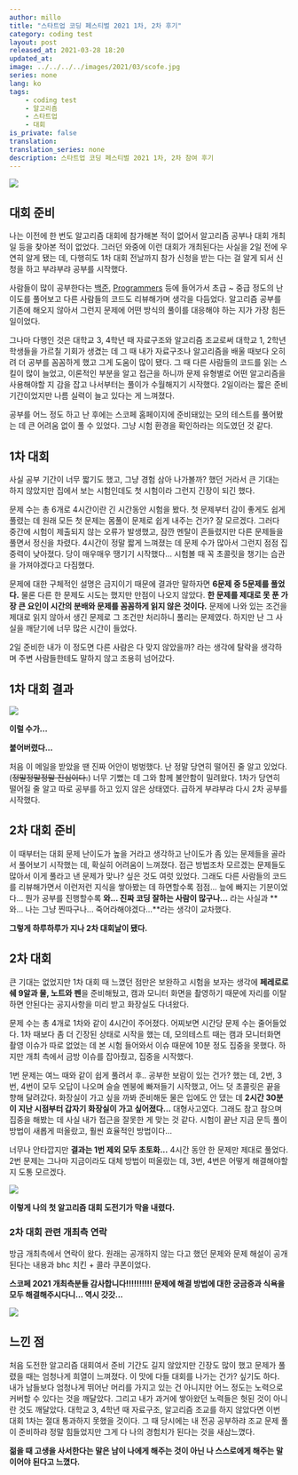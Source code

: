 ```yaml
---
author: millo
title: "스타트업 코딩 페스티벌 2021 1차, 2차 후기"
category: coding test
layout: post
released_at: 2021-03-28 18:20
updated_at:
image: ../../../../images/2021/03/scofe.jpg
series: none
lang: ko
tags:
    - coding test
    - 알고리즘
    - 스타트업
    - 대회
is_private: false
translation:
translation_series: none
description: 스타트업 코딩 페스티벌 2021 1차, 2차 참여 후기
---
```


![](../../../../images/2021/03/scofe.jpg)

## 대회 준비

나는 이전에 한 번도 알고리즘 대회에 참가해본 적이 없어서 알고리즘 공부나 대회 개최일 등을 찾아본 적이 없었다. 그러던 와중에 이런 대회가 개최된다는 사실을 2일 전에 우연히 알게 됐는 데, 다행히도 1차 대회 전날까지 참가 신청을 받는 다는 걸 알게 되서 신청을 하고 부랴부랴 공부를 시작했다.

사람들이 많이 공부한다는 [백준](https://www.acmicpc.net/), [Programmers](https://programmers.co.kr/) 등에 들어가서 초급 ~ 중급 정도의 난이도를 풀어보고 다른 사람들의 코드도 리뷰해가며 생각을 다듬었다. 알고리즘 공부를 기존에 해오지 않아서 그런지 문제에 어떤 방식의 풀이를 대응해야 하는 지가 가장 힘든 일이었다.

그나마 다행인 것은 대학교 3, 4학년 때 자료구조와 알고리즘 조교로써 대학교 1, 2학년 학생들을 가르칠 기회가 생겼는 데 그 때 내가 자료구조나 알고리즘을 배울 때보다 오히려 더 공부를 꼼꼼하게 했고 그게 도움이 많이 됐다. 그 때 다른 사람들의 코드를 읽는 스킬이 많이 늘었고, 이론적인 부분을 알고 접근을 하니까 문제 유형별로 어떤 알고리즘을 사용해야할 지 감을 잡고 나서부터는 풀이가 수월해지기 시작했다. 2일이라는 짧은 준비 기간이었지만 나름 실력이 늘고 있다는 게 느껴졌다.

공부를 어느 정도 하고 난 후에는 스코페 홈페이지에 준비돼있는 모의 테스트를 풀어봤는 데 큰 어려움 없이 풀 수 있었다. 그냥 시험 환경을 확인하라는 의도였던 것 같다.

## 1차 대회

사실 공부 기간이 너무 짧기도 했고, 그냥 경험 삼아 나가볼까? 했던 거라서 큰 기대는 하지 않았지만 집에서 보는 시험인데도 첫 시험이라 그런지 긴장이 되긴 했다.

문제 수는 총 6개로 4시간이란 긴 시간동안 시험을 봤다. 첫 문제부터 감이 좋게도 쉽게 풀렸는 데 원래 모든 첫 문제는 몸풀이 문제로 쉽게 내주는 건가? 잘 모르겠다. 그러다 중간에 시험이 제출되지 않는 오류가 발생했고, 잠깐 멘탈이 흔들렸지만 다른 문제들을 풀면서 정신을 차렸다. 4시간이 정말 짧게 느껴졌는 데 문제 수가 많아서 그런지 점점 집중력이 낮아졌다. 당이 매우매우 땡기기 시작했다... 시험볼 때 꼭 초콜릿을 챙기는 습관을 가져야겠다고 다짐했다.

문제에 대한 구체적인 설명은 금지이기 때문에 결과만 말하자면 **6문제 중 5문제를 풀었다.** 물론 다른 한 문제도 시도는 했지만 만점이 나오지 않았다. **한 문제를 제대로 못 푼 가장 큰 요인이 시간의 분배와 문제를 꼼꼼하게 읽지 않은 것이다.** 문제에 나와 있는 조건을 제대로 읽지 않아서 생긴 문제로 그 조건만 처리하니 풀리는 문제였다. 하지만 난 그 사실을 깨닫기에 너무 많은 시간이 들었다.

2일 준비한 내가 이 정도면 다른 사람은 다 맞지 않았을까? 라는 생각에 탈락을 생각하며 주변 사람들한테도 말하지 않고 조용히 넘어갔다.

## 1차 대회 결과

![](../../../../images/2021/03/scofe_1.JPG)

**이럴 수가...**

**붙어버렸다...**

처음 이 메일을 받았을 땐 진짜 어안이 벙벙했다. 난 정말 당연히 떨어진 줄 알고 있었다.(~~정말정말정말 진심이다.~~) 너무 기뻤는 데 그와 함께 불안함이 밀려왔다. 1차가 당연히 떨어질 줄 알고 따로 공부를 하고 있지 않은 상태였다. 급하게 부랴부랴 다시 2차 공부를 시작했다.

## 2차 대회 준비

이 때부터는 대회 문제 난이도가 높을 거라고 생각하고 난이도가 좀 있는 문제들을 골라서 풀어보기 시작했는 데, 확실히 어려움이 느껴졌다. 접근 방법조차 모르겠는 문제들도 많아서 이게 풀라고 낸 문제가 맞나? 싶은 것도 여럿 있었다. 그래도 다른 사람들의 코드를 리뷰해가면서 이런저런 지식을 쌓아봤는 데 하면할수록 점점... 늪에 빠지는 기분이었다... 뭔가 공부를 진행할수록 **와... 진짜 코딩 잘하는 사람이 많구나...** 라는 사실과 **와... 나는 그냥 찐따구나... 죽어라해야겠다...**라는 생각이 교차했다.

**그렇게 하루하루가 지나 2차 대회날이 됐다.**

## 2차 대회

큰 기대는 없었지만 1차 대회 때 느꼈던 점만은 보완하고 시험을 보자는 생각에 **페레로로쉐 9알과 물, 노트와 펜**을 준비해뒀고, 캠과 모니터 화면을 촬영하기 때문에 자리를 이탈하면 안된다는 공지사항을 미리 받고 화장실도 다녀왔다.

문제 수는 총 4개로 1차와 같이 4시간이 주어졌다. 어찌보면 시간당 문제 수는 줄어들었다. 1차 때보다 좀 더 긴장된 상태로 시작을 했는 데, 모의테스트 때는 캠과 모니터화면 촬영 이슈가 따로 없었는 데 본 시험 들어와서 이슈 때문에 10분 정도 집중을 못했다. 하지만 개최 측에서 금방 이슈를 잡아줬고, 집중을 시작했다.

1번 문제는 여느 때와 같이 쉽게 풀려서 후.. 공부한 보람이 있는 건가? 했는 데, 2번, 3번, 4번이 모두 오답이 나오며 슬슬 멘붕에 빠져들기 시작했고, 어느 덧 초콜릿은 끝을 향해 달려갔다. 화장실이 가고 싶을 까봐 준비해둔 물은 입에도 안 댔는 데 **2시간 30분이 지난 시점부터 갑자기 화장실이 가고 싶어졌다...** 대형사고였다. 그래도 참고 참으며 집중을 해봤는 데 사실 내가 접근을 잘못한 게 맞는 것 같다. 시험이 끝난 지금 문득 풀이 방법이 새롭게 떠올랐고, 훨씬 효율적인 방법이다...

너무나 안타깝지만 **결과는 1번 제외 모두 초토화...** 4시간 동안 한 문제만 제대로 풀었다. 2번 문제는 그나마 지금이라도 대체 방법이 떠올랐는 데, 3번, 4번은 어떻게 해결해야할지 도통 모르겠다.

![](../../../../images/2021/03/scofe_result.JPG)

**이렇게 나의 첫 알고리즘 대회 도전기가 막을 내렸다.**

### 2차 대회 관련 개최측 연락

방금 개최측에서 연락이 왔다. 원래는 공개하지 않는 다고 했던 문제와 문제 해설이 공개된다는 내용과 bhc 치킨 + 콜라 쿠폰이었다.

**스코페 2021 개최측분들 감사합니다!!!!!!!!!! 문제에 해결 방법에 대한 궁금증과 식욕을 모두 해결해주시다니... 역시 갓갓...**

![](../../../../images/2021/03/scofe_2.jpg)

## 느낀 점

처음 도전한 알고리즘 대회여서 준비 기간도 길지 않았지만 긴장도 많이 했고 문제가 풀렸을 때는 엄청나게 희열이 느껴졌다. 이 맛에 다들 대회를 나가는 건가? 싶기도 하다. 내가 남들보다 엄청나게 뛰어난 머리를 가지고 있는 건 아니지만 어느 정도는 노력으로 커버할 수 있다는 것을 깨달았다. 그리고 내가 과거에 쌓아왔던 노력들은 헛된 것이 아니란 것도 깨달았다. 대학교 3, 4학년 때 자료구조, 알고리즘 조교를 하지 않았다면 이번 대회 1차는 절대 통과하지 못했을 것이다. 그 때 당시에는 내 전공 공부하랴 조교 문제 풀이 준비하랴 정말 힘들었지만 그게 다 나의 경험치가 된다는 것을 새삼느꼈다.

**젊을 때 고생을 사서한다는 말은 남이 나에게 해주는 것이 아닌 나 스스로에게 해주는 말이어야 된다고 느꼈다.**
